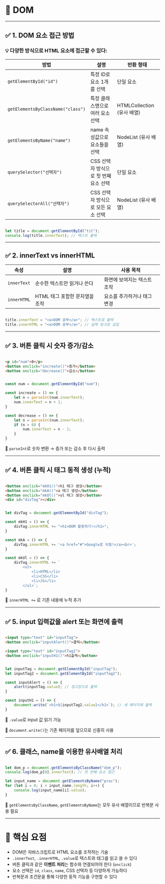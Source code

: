 # 📘 DOM

---

## ✅ 1. **DOM 요소 접근 방법**

### 💡 다양한 방식으로 HTML 요소에 접근할 수 있다:

| 방법 | 설명 | 반환 형태 |
| --- | --- | --- |
| `getElementById("id")` | 특정 ID로 요소 1개를 선택 | 단일 요소 |
| `getElementsByClassName("class")` | 특정 클래스명으로 여러 요소 선택 | HTMLCollection (유사 배열) |
| `getElementsByName("name")` | name 속성값으로 요소들을 선택 | NodeList (유사 배열) |
| `querySelector("선택자")` | CSS 선택자 방식으로 첫 번째 요소 선택 | 단일 요소 |
| `querySelectorAll("선택자")` | CSS 선택자 방식으로 모든 요소 선택 | NodeList (유사 배열) |

```jsx

let title = document.getElementById("tit");
console.log(title.innerText); // 텍스트 출력

```

---

## ✅ 2. **innerText vs innerHTML**

| 속성 | 설명 | 사용 목적 |
| --- | --- | --- |
| `innerText` | 순수한 텍스트만 읽거나 쓴다 | 화면에 보여지는 텍스트 조작 |
| `innerHTML` | HTML 태그 포함한 문자열을 조작 | 요소를 추가하거나 태그 변경 |

```jsx

title.innerText = "<a>DOM 공부</a>"; // 텍스트로 출력
title.innerHTML = "<a>DOM 공부</a>"; // 실제 링크로 삽입

```

---

## ✅ 3. **버튼 클릭 시 숫자 증가/감소**

```html

<p id="num">0</p>
<button onclick="increate()">증가</button>
<button onclick="decrease()">감소</button>

```

```jsx

const num = document.getElementById("num");

const increate = () => {
    let n = parseInt(num.innerText);
    num.innerText = n + 1;
}

const decrease = () => {
    let n = parseInt(num.innerText);
    if (n > 0) {
        num.innerText = n - 1;
    }
}

```

📌 `parseInt`로 숫자 변환 → 증가 또는 감소 후 다시 출력

---

## ✅ 4. **버튼 클릭 시 태그 동적 생성 (누적)**

```html

<button onclick="mkH1()">h1 태그 생성</button>
<button onclick="mkA()">a 태그 생성</button>
<button onclick="mkUl()">ul 태그 생성</button>
<div id="divTag"></div>

```

```jsx

let divTag = document.getElementById("divTag");

const mkH1 = () => {
    divTag.innerHTML += "<h1>DOM 활용하기!</h1>";
}

const mkA = () => {
    divTag.innerHTML += '<a href="#">Google로 이동!</a><br>';
}

const mkUl = () => {
    divTag.innerHTML += `
        <ul>
            <li>HTML</li>
            <li>CSS</li>
            <li>JS</li>
        </ul>`;
}

```

📌 `innerHTML +=` 로 기존 내용에 누적 추가

---

## ✅ 5. **input 입력값을 alert 또는 화면에 출력**

```html

<input type="text" id="inputTag">
<button onclick="inputAlert()">클릭</button>

<input type="text" id="inputTag2">
<button onclick="inputH1()">h1출력</button>

```

```jsx

let inputTag = document.getElementById("inputTag");
let inputTag2 = document.getElementById("inputTag2");

const inputAlert = () => {
    alert(inputTag.value); // 경고창으로 출력
}

const inputH1 = () => {
    document.write(`<h1>${inputTag2.value}</h1>`); // 새 페이지에 출력
}

```

📌 `.value`로 input 값 읽기 가능

📌 `document.write()`는 기존 페이지를 덮으므로 신중히 사용

---

## ✅ 6. **클래스, name을 이용한 유사배열 처리**

```jsx

let dom_p = document.getElementsByClassName("dom_p");
console.log(dom_p[0].innerText); // 첫 번째 요소 접근

let input_name = document.getElementsByName("prac");
for (let i = 0; i < input_name.length; i++) {
    console.log(input_name[i].value);
}

```

📌 `getElementsByClassName`, `getElementsByName`는 모두 유사 배열이므로 반복문 사용 필요

---

# 📌 핵심 요점

- DOM은 자바스크립트로 HTML 요소를 조작하는 기술
- `.innerText`, `.innerHTML`, `.value`로 텍스트와 태그를 읽고 쓸 수 있다
- 버튼 클릭과 같은 **이벤트 처리**는 함수와 연결되어야 한다 (`onclick`)
- 요소 선택은 `id`, `class`, `name`, CSS 선택자 등 다양하게 가능하다
- 반복문과 조건문을 통해 다양한 동적 기능을 구현할 수 있다